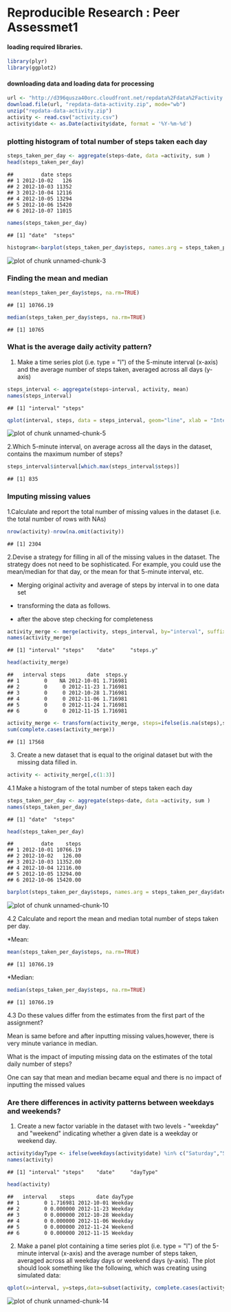 # Reproducible Research : Peer Assessmet1

#### loading required libraries.

```r
library(plyr)
library(ggplot2)
```

#### downloading data and loading data for processing


```r
url <- "http://d396qusza40orc.cloudfront.net/repdata%2Fdata%2Factivity.zip"
download.file(url, "repdata-data-activity.zip", mode="wb")
unzip("repdata-data-activity.zip")
activity <- read.csv("activity.csv")
activity$date <- as.Date(activity$date, format = '%Y-%m-%d')
```

### plotting histogram of total number of steps taken each day


```r
steps_taken_per_day <- aggregate(steps~date, data =activity, sum )
head(steps_taken_per_day)
```

```
##         date steps
## 1 2012-10-02   126
## 2 2012-10-03 11352
## 3 2012-10-04 12116
## 4 2012-10-05 13294
## 5 2012-10-06 15420
## 6 2012-10-07 11015
```

```r
names(steps_taken_per_day)
```

```
## [1] "date"  "steps"
```

```r
histogram<-barplot(steps_taken_per_day$steps, names.arg = steps_taken_per_day$date, xlab="Date", ylab="steps per day", main =" total no. of steps per day")
```

![plot of chunk unnamed-chunk-3](figure/unnamed-chunk-3-1.png) 


### Finding the mean and median

```r
mean(steps_taken_per_day$steps, na.rm=TRUE)
```

```
## [1] 10766.19
```

```r
median(steps_taken_per_day$steps, na.rm=TRUE)
```

```
## [1] 10765
```

### What is the average daily activity pattern?

1. Make a time series plot (i.e. type = "l") of the 5-minute interval (x-axis) and the average number of steps taken, averaged across all days (y-axis)


```r
steps_interval <- aggregate(steps~interval, activity, mean)
names(steps_interval)
```

```
## [1] "interval" "steps"
```

```r
qplot(interval, steps, data = steps_interval, geom="line", xlab = "Interval", ylab ="average steps taken")
```

![plot of chunk unnamed-chunk-5](figure/unnamed-chunk-5-1.png) 

2.Which 5-minute interval, on average across all the days in the dataset, contains the maximum number of steps?

```r
steps_interval$interval[which.max(steps_interval$steps)]
```

```
## [1] 835
```

### Imputing missing values

1.Calculate and report the total number of missing values in the dataset (i.e. the total number of rows with NAs)

```r
nrow(activity)-nrow(na.omit(activity))
```

```
## [1] 2304
```
2.Devise a strategy for filling in all of the missing values in the dataset. The strategy does not need to be sophisticated. For example, you could use the mean/median for that day, or the mean for that 5-minute interval, etc.

* Merging original activity and average of steps by interval in to one data set
* transforming the data as follows. 

* after the above step checking for completeness

```r
activity_merge <- merge(activity, steps_interval, by="interval", suffixes =c("",".y"))
names(activity_merge)
```

```
## [1] "interval" "steps"    "date"     "steps.y"
```

```r
head(activity_merge)
```

```
##   interval steps       date  steps.y
## 1        0    NA 2012-10-01 1.716981
## 2        0     0 2012-11-23 1.716981
## 3        0     0 2012-10-28 1.716981
## 4        0     0 2012-11-06 1.716981
## 5        0     0 2012-11-24 1.716981
## 6        0     0 2012-11-15 1.716981
```

```r
activity_merge <- transform(activity_merge, steps=ifelse(is.na(steps),steps.y,steps))
sum(complete.cases(activity_merge))
```

```
## [1] 17568
```
3. Create a new dataset that is equal to the original dataset but with the missing data filled in.

```r
activity <- activity_merge[,c(1:3)]
```
4.1 Make a histogram of the total number of steps taken each day 


```r
steps_taken_per_day <- aggregate(steps~date, data =activity, sum )
names(steps_taken_per_day)
```

```
## [1] "date"  "steps"
```

```r
head(steps_taken_per_day)
```

```
##         date    steps
## 1 2012-10-01 10766.19
## 2 2012-10-02   126.00
## 3 2012-10-03 11352.00
## 4 2012-10-04 12116.00
## 5 2012-10-05 13294.00
## 6 2012-10-06 15420.00
```

```r
barplot(steps_taken_per_day$steps, names.arg = steps_taken_per_day$date, xlab="Date", ylab="steps per day", main =" total no. of steps per day")
```

![plot of chunk unnamed-chunk-10](figure/unnamed-chunk-10-1.png) 

4.2 Calculate and report the mean and median total number of steps taken per day.

*Mean:

```r
mean(steps_taken_per_day$steps, na.rm=TRUE)
```

```
## [1] 10766.19
```

*Median:

```r
median(steps_taken_per_day$steps, na.rm=TRUE)
```

```
## [1] 10766.19
```
4.3 Do these values differ from the estimates from the first part of the assignment? 

Mean is same before and after inputting missing values,however, there is very minute variance in median. 

What is the impact of imputing missing data on the estimates of the total daily number of steps?

One can say that mean and median became equal and there is no impact of inputting the missed values 

### Are there differences in activity patterns between weekdays and weekends?

1. Create a new factor variable in the dataset with two levels - "weekday" and
"weekend" indicating whether a given date is a weekday or weekend day.

```r
activity$dayType <- ifelse(weekdays(activity$date) %in% c("Saturday","Sundat") ,"Weekend","Weekday")
names(activity)
```

```
## [1] "interval" "steps"    "date"     "dayType"
```

```r
head(activity)
```

```
##   interval    steps       date dayType
## 1        0 1.716981 2012-10-01 Weekday
## 2        0 0.000000 2012-11-23 Weekday
## 3        0 0.000000 2012-10-28 Weekday
## 4        0 0.000000 2012-11-06 Weekday
## 5        0 0.000000 2012-11-24 Weekend
## 6        0 0.000000 2012-11-15 Weekday
```
2. Make a panel plot containing a time series plot (i.e. type = "l") of the 5-minute interval (x-axis) and the average number of steps taken, averaged across all weekday days or weekend days (y-axis). The plot should look something like the following, which was creating using simulated data:


```r
qplot(x=interval, y=steps,data=subset(activity, complete.cases(activity)),geom='smooth', stat='summary', fun.y=mean) + facet_grid(dayType~.) + facet_wrap(~dayType,nrow=2) + theme(strip.background = element_rect(fill="#ffe5cc")) + labs(title=' Average steps per days, analyzing weekdays and weekend patterns')
```

![plot of chunk unnamed-chunk-14](figure/unnamed-chunk-14-1.png) 
